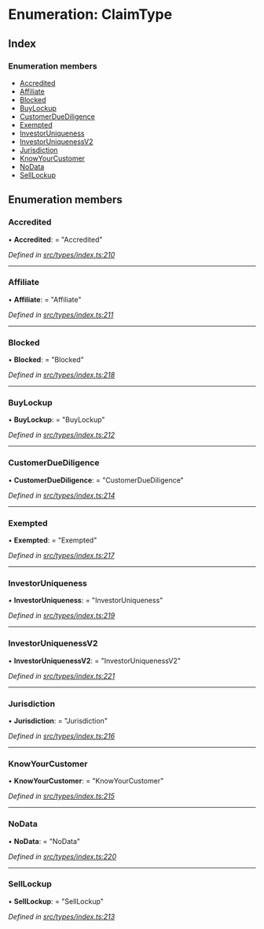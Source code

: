 # Enumeration: ClaimType

## Index

### Enumeration members

* [Accredited](claimtype.md#accredited)
* [Affiliate](claimtype.md#affiliate)
* [Blocked](claimtype.md#blocked)
* [BuyLockup](claimtype.md#buylockup)
* [CustomerDueDiligence](claimtype.md#customerduediligence)
* [Exempted](claimtype.md#exempted)
* [InvestorUniqueness](claimtype.md#investoruniqueness)
* [InvestorUniquenessV2](claimtype.md#investoruniquenessv2)
* [Jurisdiction](claimtype.md#jurisdiction)
* [KnowYourCustomer](claimtype.md#knowyourcustomer)
* [NoData](claimtype.md#nodata)
* [SellLockup](claimtype.md#selllockup)

## Enumeration members

###  Accredited

• **Accredited**: = "Accredited"

*Defined in [src/types/index.ts:210](https://github.com/PolymeshAssociation/polymesh-sdk/blob/46845947/src/types/index.ts#L210)*

___

###  Affiliate

• **Affiliate**: = "Affiliate"

*Defined in [src/types/index.ts:211](https://github.com/PolymeshAssociation/polymesh-sdk/blob/46845947/src/types/index.ts#L211)*

___

###  Blocked

• **Blocked**: = "Blocked"

*Defined in [src/types/index.ts:218](https://github.com/PolymeshAssociation/polymesh-sdk/blob/46845947/src/types/index.ts#L218)*

___

###  BuyLockup

• **BuyLockup**: = "BuyLockup"

*Defined in [src/types/index.ts:212](https://github.com/PolymeshAssociation/polymesh-sdk/blob/46845947/src/types/index.ts#L212)*

___

###  CustomerDueDiligence

• **CustomerDueDiligence**: = "CustomerDueDiligence"

*Defined in [src/types/index.ts:214](https://github.com/PolymeshAssociation/polymesh-sdk/blob/46845947/src/types/index.ts#L214)*

___

###  Exempted

• **Exempted**: = "Exempted"

*Defined in [src/types/index.ts:217](https://github.com/PolymeshAssociation/polymesh-sdk/blob/46845947/src/types/index.ts#L217)*

___

###  InvestorUniqueness

• **InvestorUniqueness**: = "InvestorUniqueness"

*Defined in [src/types/index.ts:219](https://github.com/PolymeshAssociation/polymesh-sdk/blob/46845947/src/types/index.ts#L219)*

___

###  InvestorUniquenessV2

• **InvestorUniquenessV2**: = "InvestorUniquenessV2"

*Defined in [src/types/index.ts:221](https://github.com/PolymeshAssociation/polymesh-sdk/blob/46845947/src/types/index.ts#L221)*

___

###  Jurisdiction

• **Jurisdiction**: = "Jurisdiction"

*Defined in [src/types/index.ts:216](https://github.com/PolymeshAssociation/polymesh-sdk/blob/46845947/src/types/index.ts#L216)*

___

###  KnowYourCustomer

• **KnowYourCustomer**: = "KnowYourCustomer"

*Defined in [src/types/index.ts:215](https://github.com/PolymeshAssociation/polymesh-sdk/blob/46845947/src/types/index.ts#L215)*

___

###  NoData

• **NoData**: = "NoData"

*Defined in [src/types/index.ts:220](https://github.com/PolymeshAssociation/polymesh-sdk/blob/46845947/src/types/index.ts#L220)*

___

###  SellLockup

• **SellLockup**: = "SellLockup"

*Defined in [src/types/index.ts:213](https://github.com/PolymeshAssociation/polymesh-sdk/blob/46845947/src/types/index.ts#L213)*
